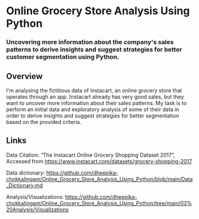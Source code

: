 # Online Grocery Store Analysis Using Python

### Uncovering more information about the company's sales patterns to derive insights and suggest strategies for better customer segmentation using Python.

## Overview

I'm analysing the fictitious data of Instacart, an online grocery store that operates through an app. Instacart already has very good sales, but they want to uncover more information about their sales patterns. My task is to perform an initial data and exploratory analysis of some of their data in order to derive insights and suggest strategies for better segmentation based on the provided criteria.

## Links

Data Citation: “The Instacart Online Grocery Shopping Dataset
2017”, Accessed from https://www.instacart.com/datasets/grocery-shopping-2017

Data dictionary:
https://github.com/dheepika-chokkalingam/Online_Grocery_Store_Analysis_Using_Python/blob/main/Data_Dictionary.md

Analysis/Visualizations:
https://github.com/dheepika-chokkalingam/Online_Grocery_Store_Analysis_Using_Python/tree/main/03%20Analysis/Visualizations

